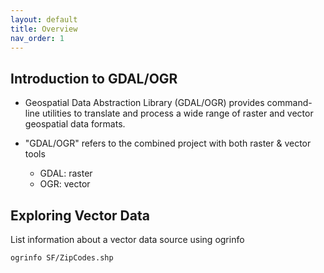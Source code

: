 ```yaml
---
layout: default
title: Overview
nav_order: 1
---
```

## Introduction to GDAL/OGR

* Geospatial Data Abstraction Library (GDAL/OGR) provides command-line utilities to translate and process a wide range of raster and vector geospatial data formats. 

* "GDAL/OGR" refers to the combined project with both raster & vector tools 
   * GDAL: raster 
   * OGR: vector

## Exploring Vector Data

List information about a vector data source using ogrinfo

`ogrinfo SF/ZipCodes.shp`
